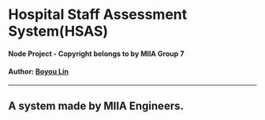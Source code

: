 # Hospital Staff Assessment System(HSAS)

#### Node Project - Copyright belongs to by MIIA Group 7

#### Author: [Boyou Lin](https://github.com/BoyouLin)

---

## A system made by MIIA Engineers.
